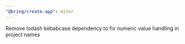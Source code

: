 ```yaml
---
"@bring/create-app": minor
---
```


Remove lodash kebabcase dependency to fix numeric value handling in project names
